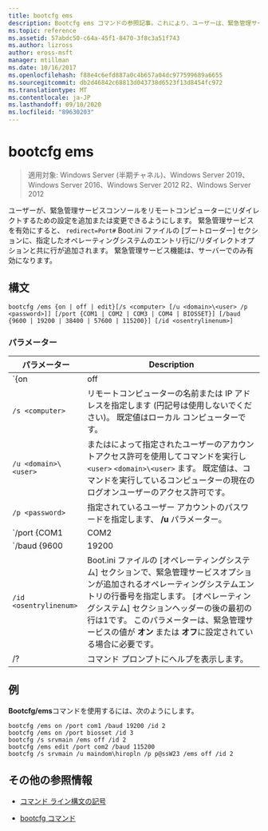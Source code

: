 ```yaml
---
title: bootcfg ems
description: Bootcfg ems コマンドの参照記事。これにより、ユーザーは、緊急管理サービスコンソールをリモートコンピューターにリダイレクトするための設定を追加または変更できます。
ms.topic: reference
ms.assetid: 57abdc50-c64a-45f1-8470-3f8c3a51f743
ms.author: lizross
author: eross-msft
manager: mtillman
ms.date: 10/16/2017
ms.openlocfilehash: f88e4c6efd887a0c4b657a04dc977599689a6655
ms.sourcegitcommit: db2d46842c68813d043738d6523f13d8454fc972
ms.translationtype: MT
ms.contentlocale: ja-JP
ms.lasthandoff: 09/10/2020
ms.locfileid: "89630203"
---
```

# <a name="bootcfg-ems"></a>bootcfg ems

> 適用対象: Windows Server (半期チャネル)、Windows Server 2019、Windows Server 2016、Windows Server 2012 R2、Windows Server 2012

ユーザーが、緊急管理サービスコンソールをリモートコンピューターにリダイレクトするための設定を追加または変更できるようにします。 緊急管理サービスを有効にすると、 `redirect=Port#` Boot.ini ファイルの [ブートローダー] セクションに、指定したオペレーティングシステムのエントリ行に/リダイレクトオプションと共に行が追加されます。 緊急管理サービス機能は、サーバーでのみ有効になります。

## <a name="syntax"></a>構文

```
bootcfg /ems {on | off | edit}[/s <computer> [/u <domain>\<user> /p <password>]] [/port {COM1 | COM2 | COM3 | COM4 | BIOSSET}] [/baud {9600 | 19200 | 38400 | 57600 | 115200}] [/id <osentrylinenum>]
```

### <a name="parameters"></a>パラメーター

| パラメーター | Description |
| --------- | ----------- |
| `{on | off | edit}` | 次のような緊急管理サービスのリダイレクトの値を指定します。<ul><li>**代わっ.** 指定したのリモート出力を有効に `<osentrylinenum>` します。 また、指定したに/リダイレクトオプションを追加し、 <osentrylinenum> `redirect=com<X>` [ブートローダー] セクションに設定を追加します。 の値 `com<X>` は、 **/port** パラメーターによって設定されます。</li><li>**オート.** リモートコンピューターへの出力を無効にします。 また、指定した <osentrylinenum> および `redirect=com<X>` [ブートローダー] セクションからの設定に対して、/リダイレクトオプションを削除します。</li><li>**編集.** [ブートローダー] セクションの設定を変更することにより、ポート設定を変更でき `redirect=com<X>` ます。 の値 `com<X>` は、 **/port** パラメーターによって設定されます。</li></ul> |
| `/s <computer>` | リモートコンピューターの名前または IP アドレスを指定します (円記号は使用しないでください)。 既定値はローカル コンピューターです。 |
| `/u <domain>\<user>`  | またはによって指定されたユーザーのアカウントアクセス許可を使用してコマンドを実行し `<user>` `<domain>\<user>` ます。 既定値は、コマンドを実行しているコンピューターの現在のログオンユーザーのアクセス許可です。 |
| `/p <password>` | 指定されているユーザー アカウントのパスワードを指定します、 **/u** パラメーター。 |
| `/port {COM1 | COM2 | COM3 | COM4 | BIOSSET}` |  リダイレクトに使用する COM ポートを指定します。 BIOSSET パラメーターは、BIOS 設定を取得するように緊急管理サービスに指示し、リダイレクトに使用するポートを決定します。 リモートで管理されている出力が無効になっている場合は、このパラメーターを使用しないでください。 |
| `/baud {9600 | 19200 | 38400 | 57600 | 115200}` | リダイレクトに使用するボーレートを指定します。 リモートで管理されている出力が無効になっている場合は、このパラメーターを使用しないでください。 |
| `/id <osentrylinenum>` | Boot.ini ファイルの [オペレーティングシステム] セクションで、緊急管理サービスオプションが追加されるオペレーティングシステムエントリの行番号を指定します。 [オペレーティングシステム] セクションヘッダーの後の最初の行は1です。 このパラメーターは、緊急管理サービスの値が **オン** または **オフ**に設定されている場合に必要です。 |
| /? | コマンド プロンプトにヘルプを表示します。 |

## <a name="examples"></a>例

**Bootcfg/ems**コマンドを使用するには、次のようにします。

```
bootcfg /ems on /port com1 /baud 19200 /id 2
bootcfg /ems on /port biosset /id 3
bootcfg /s srvmain /ems off /id 2
bootcfg /ems edit /port com2 /baud 115200
bootcfg /s srvmain /u maindom\hiropln /p p@ssW23 /ems off /id 2
```

## <a name="additional-references"></a>その他の参照情報

- [コマンド ライン構文の記号](command-line-syntax-key.md)

- [bootcfg コマンド](bootcfg.md)
